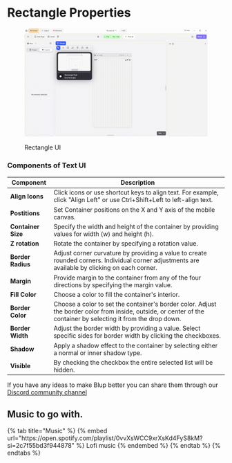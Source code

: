 # Rectangle Properties

<figure><img src="../../../.gitbook/assets/rectangle-ui.gif" alt="Rectangle UI"><figcaption><p>Rectangle UI</p></figcaption></figure>

### Components of Text UI

<table>
  <thead>
    <tr>
      <th>Component</th>
      <th>Description</th>
    </tr>
  </thead>
  <tbody>
    <tr>
      <td><strong>Align Icons</strong></td>
      <td>Click icons or use shortcut keys to align text. For example, click "Align Left" or use Ctrl+Shift+Left to left-align text.</td>
    </tr>
    <tr>
      <td><strong>Postitions</strong></td>
      <td>Set Container positions on the X and Y axis of the mobile canvas.</td>
    </tr> 
    <tr>
      <td><strong>Container Size</strong></td>
      <td>Specify the width and height of the container by providing values for width (w) and height (h).</td>
    </tr> 
    <tr>
      <td><strong>Z rotation</strong></td>
      <td>Rotate the container by specifying a rotation value.</td>
    </tr>
     <tr>
      <td><strong>Border Radius</strong></td>
      <td>Adjust corner curvature by providing a value to create rounded corners. Individual corner adjustments are available by clicking on each corner.</td>
    </tr>
    <tr>
      <td><strong>Margin</strong></td>
      <td>Provide margin to the container from any of the four directions by specifying the margin value.</td>
    </tr>
    <tr>
      <td><strong>Fill Color</strong></td>
      <td>Choose a color to fill the container's interior.</td>
    </tr><tr>
      <td><strong>Border Color</strong></td>
      <td>	Choose a color to set the container's border color. Adjust the border color from inside, outside, or center of the container by selecting it from the drop down.</td>
    </tr>
    <tr>
      <td><strong>Border Width</strong></td>
      <td>Adjust the border width by providing a value. Select specific sides for border width by clicking the checkboxes.</td>
    </tr>
    <tr>
      <td><strong>Shadow</strong></td>
      <td>Apply a shadow effect to the container by selecting either a normal or inner shadow type.</td>
    </tr>
    <tr>
      <td><strong>Visible</strong></td>
      <td>By checking the checkbox the entire selected list will be hidden.</td>
    </tr>
  </tbody>
</table>

If you have any ideas to make Blup better you can share them through our [Discord community channel ](https://discord.com/channels/940632966093234176/965313562425823303)

## Music to go with.
 
<div class="container">
  {% tab title="Music" %}
  {% embed url="https://open.spotify.com/playlist/0vvXsWCC9xrXsKd4FyS8kM?si=2c7f55bd3f944878" %}
  Lofi music
  {% endembed %}
  {% endtab %}
  {% endtabs %}
</div>
